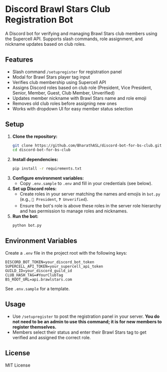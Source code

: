 # Discord Brawl Stars Club Registration Bot

A Discord bot for verifying and managing Brawl Stars club members using the Supercell API. Supports slash commands, role assignment, and nickname updates based on club roles.

## Features
- Slash command `/setupregister` for registration panel
- Modal for Brawl Stars player tag input
- Verifies club membership using Supercell API
- Assigns Discord roles based on club role (President, Vice President, Senior, Member, Guest, Club Member, Unverified)
- Updates member nickname with Brawl Stars name and role emoji
- Removes old club roles before assigning new ones
- Works with dropdown UI for easy member status selection

## Setup
1. **Clone the repository:**
   ```sh
   git clone https://github.com/BharathASL/discord-bot-for-bs-club.git
   cd discord-bot-for-bs-club
   ```
2. **Install dependencies:**
   ```sh
   pip install -r requirements.txt
   ```
3. **Configure environment variables:**
   - Copy `.env.sample` to `.env` and fill in your credentials (see below).
4. **Set up Discord roles:**
   - Create roles in your server matching the names and emojis in `bot.py` (e.g., `👑 President`, `❓ Unverified`).
   - Ensure the bot's role is above these roles in the server role hierarchy and has permission to manage roles and nicknames.
5. **Run the bot:**
   ```sh
   python bot.py
   ```

## Environment Variables
Create a `.env` file in the project root with the following keys:

```
DISCORD_BOT_TOKEN=your_discord_bot_token
SUPERCELL_API_TOKEN=your_supercell_api_token
GUILD_ID=your_discord_guild_id
CLUB_HASH_TAG=#YourClubTag
BS_ROOT_URL=api.brawlstars.com
```

See `.env.sample` for a template.

## Usage
- Use `/setupregister` to post the registration panel in your server. **You do not need to be an admin to use this command; it is for new members to register themselves.**
- Members select their status and enter their Brawl Stars tag to get verified and assigned the correct role.

## License
MIT License